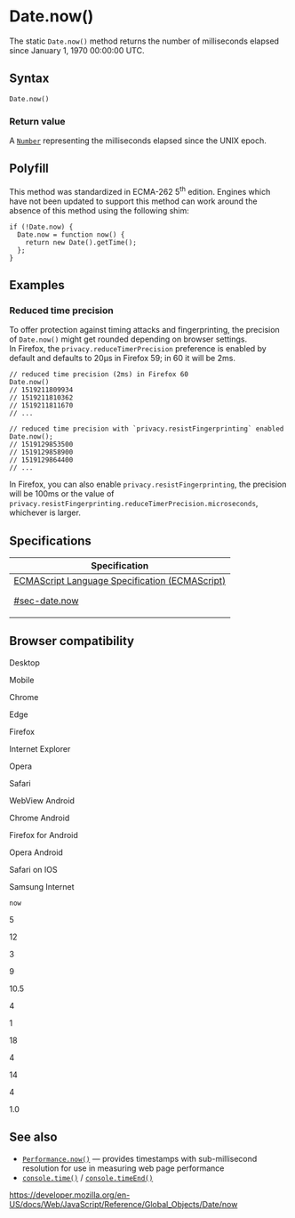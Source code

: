# Date.now()

The static `Date.now()` method returns the number of milliseconds elapsed since January 1, 1970 00:00:00 UTC.

## Syntax

    Date.now()

### Return value

A [`Number`](../number) representing the milliseconds elapsed since the UNIX epoch.

## Polyfill

This method was standardized in ECMA-262 5<sup>th</sup> edition. Engines which have not been updated to support this method can work around the absence of this method using the following shim:

    if (!Date.now) {
      Date.now = function now() {
        return new Date().getTime();
      };
    }

## Examples

### Reduced time precision

To offer protection against timing attacks and fingerprinting, the precision of `Date.now()` might get rounded depending on browser settings.  
In Firefox, the `privacy.reduceTimerPrecision` preference is enabled by default and defaults to 20µs in Firefox 59; in 60 it will be 2ms.

    // reduced time precision (2ms) in Firefox 60
    Date.now()
    // 1519211809934
    // 1519211810362
    // 1519211811670
    // ...

    // reduced time precision with `privacy.resistFingerprinting` enabled
    Date.now();
    // 1519129853500
    // 1519129858900
    // 1519129864400
    // ...

In Firefox, you can also enable `privacy.resistFingerprinting`, the precision will be 100ms or the value of `privacy.resistFingerprinting.reduceTimerPrecision.microseconds`, whichever is larger.

## Specifications

<table><thead><tr class="header"><th>Specification</th></tr></thead><tbody><tr class="odd"><td><a href="https://tc39.es/ecma262/#sec-date.now">ECMAScript Language Specification (ECMAScript) 
<br/>


<span class="small">#sec-date.now</span></a></td></tr></tbody></table>

## Browser compatibility

Desktop

Mobile

Chrome

Edge

Firefox

Internet Explorer

Opera

Safari

WebView Android

Chrome Android

Firefox for Android

Opera Android

Safari on IOS

Samsung Internet

`now`

5

12

3

9

10.5

4

1

18

4

14

4

1.0

## See also

-   [`Performance.now()`](https://developer.mozilla.org/en-US/docs/Web/API/Performance/now) — provides timestamps with sub-millisecond resolution for use in measuring web page performance
-   [`console.time()`](https://developer.mozilla.org/en-US/docs/Web/API/Console/time) / [`console.timeEnd()`](https://developer.mozilla.org/en-US/docs/Web/API/Console/timeEnd)

<a href="https://developer.mozilla.org/en-US/docs/Web/JavaScript/Reference/Global_Objects/Date/now" class="_attribution-link">https://developer.mozilla.org/en-US/docs/Web/JavaScript/Reference/Global_Objects/Date/now</a>
